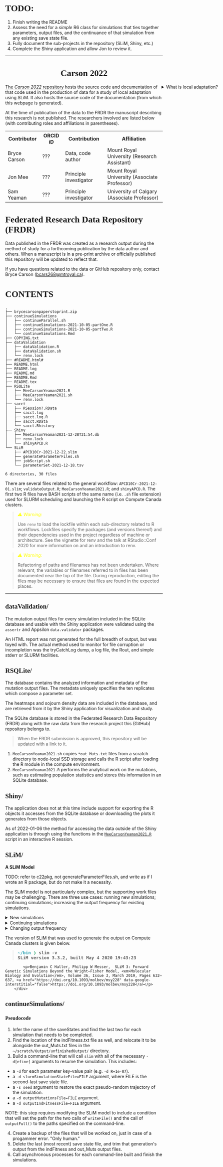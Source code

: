 <link rel="stylesheet" href="https://cdn.jsdelivr.net/npm/water.css@2/out/water.css">
<link href="https://fonts.googleapis.com/css2?family=Source+Code+Pro:wght@700&display=swap" rel="stylesheet">
<style>
  .oxford-citation-text {
    font-style: normal;
    padding-left: 0.5in;
    text-indent: -0.5in;
  }
  .justgivemeindentation {
      font-family: 'Roboto', monospace;
      font-weight: 700;
      font-style: normal;
  }
  h1,h2,h3 {
      font-family: 'Source Code Pro', regular;
      font-style: normal;
  }
  blockquote p {
      font-style: normal;
  }
  blockquote p em {
      color: yellow;
  }
</style>

# TODO:
1. Finish writing the README
2. Assess the need for a *simple* R6 class for simulations that ties together parameters, output files, and the continuance of that simulation from any existing save state file.
3. Fully document the sub-projects in the repository (SLiM, Shiny, etc.)
4. Complete the Shiny application and allow Jon to review it.

---

<div style="text-align: center;"><h1>Carson 2022</h1></div>

<div class="local-adaptation aside">
  <aside style="float: right; margin-right: -35%;">
    <details>
      <summary>What is local adaptation?</summary>
      <p>Local adaptation is genetic adaptation to a local environment; for the (sub-)population the term applies to (a locally adpated population), that population has its highest fitness in that location. If the population migrates to another location its fitness will be reduced. Some definitions also require that the (sub-)population have the highest fitness relative to any sample of individuals of the species that could migrate to that location.</p>
    </details>
  </aside>
</div>

<a href="https://www.github.com/bryce-carson/Carson2022">The *Carson 2022* repository</a> hosts the source code and documentation of that code used in the production of data for a study of local adaptation using SLiM. It also hosts the source code of the documentation (from which this webpage is generated).

At the time of publication of the data to the FRDR the manuscript describing this research is not published. The researchers involved are listed below (with contributing roles and affiliations in parentheses).

<table>
  <tr><th>Contributor</th><th>ORCID iD</th><th>Contribution</th><th>Affiliation</th></tr>
  
  <tr class="table-row">
    <td class="table-column-contributors-names">Bryce Carson</td>
    <td class="table-column-contributors-orcid-id">???</td>
    <td class="table-column-contributors-affiliations">Data, code author</td>
    <td class="table-column-contributors-affiliations">Mount Royal University (Research Assistant)</td>
  </tr>

  <tr class="table-row">
    <td class="table-column-contributors-names">Jon Mee</td>
    <td class="table-column-contributors-orcid-id">???</td>
    <td class="table-column-contributors-contribution">Principle investigator</td>
    <td class="table-column-contributors-affiliation">Mount Royal University (Associate Professor)</td>
  </tr>

  <tr class="table-row">
    <td class="table-column-contributors-names">Sam Yeaman</td>
    <td class="table-column-contributors-orcid-id">???</td>
    <td class="table-column-contributors-contribution">Principle investigator</td>
    <td class="table-column-contributors-affiliation">University of Calgary (Associate Professor)</td>
  </tr>
</table>

# Federated Research Data Repository (FRDR)
Data published in the FRDR was created as a research output during the method of study for a forthcoming publication by the data author and others. When a manuscript is in a pre-print archive or officially published this repository will be updated to reflect that.

If you have questions related to the data or GitHub repository only, contact Bryce Carson (<bcars268@mtroyal.ca>).

# CONTENTS
```
.
├── brycecarsonpaperstoprint.zip
├── continueSimulations
│   ├── continueParallel.sh
│   ├── continueSimulations-2021-10-05-partOne.R
│   ├── continueSimulations-2021-10-05-partTwo.R
│   └── continueSimulations.Rmd
├── COPYING.txt
├── dataValidation
│   ├── dataValidation.R
│   ├── dataValidation.sh
│   └── renv.lock
├── #README.html#
├── README.html
├── README.log
├── README.md
├── README.Rmd
├── README.tex
├── RSQLite
│   ├── MeeCarsonYeaman2021.R
│   ├── MeeCarsonYeaman2021.sh
│   └── renv.lock
├── sacct
│   ├── RSession?.RData
│   ├── sacct.log
│   ├── sacct.log.R
│   ├── sacct.RData
│   └── sacct.Rhistory
├── Shiny
│   ├── MeeCarsonYeaman2021-12-28T21:54.db
│   ├── renv.lock
│   └── shinyAPCD.R
└── SLiM
    ├── APCD10Cr-2021-12-22.slim
    ├── generateParameterFiles.sh
    ├── jobScript.sh
    └── parameterSet-2021-12-18.tsv

6 directories, 30 files
```

There are several files related to the general workflow: `APCD10Cr-2021-12-01.slim`; `validateOutput.R`; `MeeCarsonYeaman2021.R`; and `shinyAPCD.R`. The first two R files have BASH scripts of the same name (i.e. `.sh` file extension) used for SLURM scheduling and launching the R script on Compute Canada clusters.

<div class=warning>

> *⚠ Warning:*
>
> Use `renv` to load the lockfile within each sub-directory related to R workflows. Lockfiles specify the packages (and versions thereof) and their dependencies used in the project regardless of machine or architecture. See the vignette for renv and the talk at RStudio::Conf 2020 for more information on and an introduction to renv.
 
> *⚠ Warning:*
>
> Refactoring of paths and filenames has not been undertaken. Where relevant, the variables or filenames referred to in files has been documented near the top of the file. During reproduction, editing the files may be necessary to ensure that files are found in the expected places.

</div>

---


## dataValidation/
The mutation output files for every simulation included in the SQLite database and usable with the Shiny application were validated using the `assertr` and Appsilon `data.validator` packages.

An HTML report was not generated for the full breadth of output, but was toyed with. The actual method used to monitor for file corruption or incompletion was the tryCatchLog dump, a log file, the Rout, and simple stderr or SLURM facilities.

## RSQLite/
The database contains the analyzed information and metadata of the mutation output files. The metadata uniquely specifies the ten replicates which compose a parameter set.

The heatmaps and sojourn density data are included in the database, and are retrieved from it by the Shiny application for visualization and study.

The SQLite database is stored in the Federated Research Data Repository (FRDR) along with the raw data from the research project this (GitHub) repository belongs to.

> When the FRDR submission is approved, this repository will be updated with a link to it.

1. `MeeCarsonYeaman2021.sh` copies `*out_Muts.txt` files from a scratch directory to node-local SSD storage and calls the R script after loading the R module in the compute environment.
2. <code id="meecarsonyeaman2021">MeeCarsonYeaman2021.R</code> performs the analytical work on the mutations, such as estimating population statistics and stores this information in an SQLite database.

## Shiny/ 
The application does not at this time include support for exporting the R objects it accesses from the SQLite database or downloading the plots it generates from those objects.

As of 2022-01-06 the method for accessing the data outside of the Shiny application is through using the functions in the [`MeeCarsonYeaman2021.R`](#rsqlite) script in an interactive R session.

## SLiM/
**A SLiM Model**

TODO: refer to c22pkg, not generateParameterFiles.sh, and write as if I wrote an R package, but do not make it a necessity.

The SLiM model is not particularly complex, but the supporting work files may be challenging. There are three use cases: running new simulations; continuing simulations; increasing the output frequency for existing simulations.

<details>
<summary>New simulations</summary>
The first use–case takes fewer command–line arguments than the others, it simply `--define`s the parameters of the simulation (e.g. `R=1e-8`). The command–line is generated from a BASH script that depends on a SLURM environment variable, `$SLURM_ARRAY_JOB_ID`, which will control which parameter file is read by `xargs` and used to define the simulation parameters.

Parameters are generated from a tsv file. See the `parameterSet-2021-12-18.txt` file for an example.

<div class="warning">

> *⚠ Warning*
>
> The SLiM model outputs the entire model state for save files in the same event block as the custom output is generated. This was written mostly in 2019, and as such was not changed. The implication of output being at the beginning of a generation or the end was discussed and deemed not an important distinction when the frequency of output is every five thousand generations.
> 
> This creates the following warning, but can be (and was) ignored:
>
> > `#WARNING (SLiMSim::ExecuteMethod_outputFull): outputFull() should probably not be called from an early() event in a WF model; the output will reflect state at the beginning of the generation, not the end.`

</div>
</details>

<details>
<summary>Continuing simulations</summary>
The second case is implemented with command-line arguments to SLiM defining constants which specify the random seed, the output directory where save states can be found, and the output directory where mutation and individual fitness output files can be found.

<div class="warning">

> *⚠ Warning:*
>
> The continueSimulations directory contains the scripts that were used to complete a small number of simulations that had corrupted output at later stages due to filesystem-io errors. The scripting for continuing simulations that failed due to memory or time constraints on the computing clusters were ad-hoc and used the logging from SLiM (`-l`), BASH, and some `grep`ing to collect together the necessary information: what simulations failed?; what are the parameters of the failed simulations?; where are the output files?; etc. With that information simulations were completed in that situation. The former situation, filesystem-io errors, needed a different solution because the last output generation could not be assured to be completely-output, so the last generation was deleted from the output file and the previous generation save state loaded to resimulate the generations preceeding the error and until completion.
>
> This does not impact the normal flow of continuing simulations.

</div>

Refer to the documentation under the [continueSimulations/](#continuesimulations) heading to learn about that workflow.
</details>

<details>
<summary>Changing output frequency</summary>
The third case was not actually used, but is generally implemented in the SLiM workflow by taking command-line arguments to continue simulations and also to specify the output frequency. This allows a user of the model to increase the frequency of output from 5,000 generations per output to a higher frequency to gain more insight into the population genetic dynamics during a period of time in the local adaptation of the populations.

 - Modify the SLiM command-line argument `-d outputEveryNGenerations=5000`, adjusting the integer, to change the frequency of output.
</details>

The version of SLiM that was used to generate the output on Compute Canada clusters is given below.

> <div class="justgivemeindentation"><pre><font color="#2AA1B3"><b>~/bin</b></font> <font color="#26A269"><b>❯</b></font> slim -v<br>SLiM version 3.3.2, built May 4 2020 19:43:23</pre></div>
>
> <div class="oxford-citation-text">
            <p>Benjamin C Haller, Philipp W Messer,  SLiM 3: Forward Genetic Simulations Beyond the Wright–Fisher Model, <em>Molecular Biology and Evolution</em>, Volume 36, Issue 3, March 2019, Pages 632–637, <a href="https://doi.org/10.1093/molbev/msy228" data-google-interstitial="false">https://doi.org/10.1093/molbev/msy228</a></p>
        </div>

## continueSimulations/
### Pseudocode
1. Infer the name of the saveStates and find the last two for each simulation that needs to be completed.
2. Find the location of the indFitness.txt file as well, and relocate it to be alongside the out_Muts.txt files in the `~/scratch/Output/unfinishedOutput/` directory.
3. Build a command-line that will call `slim` with all of the necessary `-d[efine]` arguments to resume the simulation. This includes:
  - a `-d` for each parameter key-value pair (e.g. `-d R=1e-07`).
  - a `-d slurmSimulationStateFile=FILE` argument, where FILE is the second-last save state file.
  - a `-s seed` argument to restore the exact pseudo-random trajectory of the simulation.
  - a `-d outputMutationsFile=FILE` argument.
  - a `-d outputIndFitnessFile=FILE` argument.

  NOTE: this step requires modifying the SLiM model to include a condition that will set the path for the two calls of `writeFile()` and the call of `outputFull()` to the paths specified on the command-line.

4. Create a backup of the files that will be worked on, just in case of a progammer error. "Only human."
5. Delete the last (most recent) save state file, and trim that generation's output from the indFitness and out_Muts output files.
6. Call asynchronous processes for each command-line built and finish the simulations.
